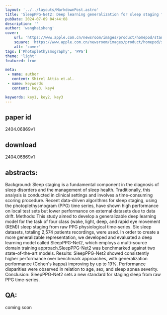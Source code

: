 ```yaml
---
layout: '../../layouts/MarkdownPost.astro'
title: 'SleepPPG-Net2: Deep learning generalization for sleep staging from photoplethysmography'
pubDate: 2024-07-09 04:44:08
description: ''
author: 'wanghaisheng'
cover:
    url: 'https://www.apple.com.cn/newsroom/images/product/homepod/standard/Apple-HomePod-hero-230118_big.jpg.large_2x.jpg'
    square: 'https://www.apple.com.cn/newsroom/images/product/homepod/standard/Apple-HomePod-hero-230118_big.jpg.large_2x.jpg'
    alt: 'cover'
tags: ['Photoplethysmography', 'PPG'] 
theme: 'light'
featured: true

meta:
 - name: author
   content: Shirel Attia et.al.
 - name: keywords
   content: key3, key4

keywords: key1, key2, key3
---
```


## paper id
2404.06869v1
## download
[2404.06869v1](http://arxiv.org/abs/2404.06869v1)
## abstracts:
Background: Sleep staging is a fundamental component in the diagnosis of sleep disorders and the management of sleep health. Traditionally, this analysis is conducted in clinical settings and involves a time-consuming scoring procedure. Recent data-driven algorithms for sleep staging, using the photoplethysmogram (PPG) time series, have shown high performance on local test sets but lower performance on external datasets due to data drift. Methods: This study aimed to develop a generalizable deep learning model for the task of four class (wake, light, deep, and rapid eye movement (REM)) sleep staging from raw PPG physiological time-series. Six sleep datasets, totaling 2,574 patients recordings, were used. In order to create a more generalizable representation, we developed and evaluated a deep learning model called SleepPPG-Net2, which employs a multi-source domain training approach.SleepPPG-Net2 was benchmarked against two state-of-the-art models. Results: SleepPPG-Net2 showed consistently higher performance over benchmark approaches, with generalization performance (Cohen's kappa) improving by up to 19%. Performance disparities were observed in relation to age, sex, and sleep apnea severity. Conclusion: SleepPPG-Net2 sets a new standard for staging sleep from raw PPG time-series.
## QA:
coming soon
